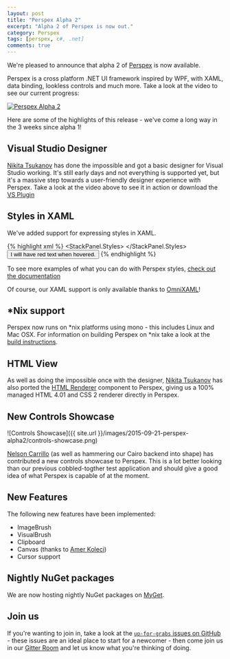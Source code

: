 ```yaml
---
layout: post
title: "Perspex Alpha 2"
excerpt: "Alpha 2 of Perspex is now out."
category: Perspex
tags: [perspex, c#, .net]
comments: true
---
```


We're pleased to announce that alpha 2 of
[Perspex](https://github.com/grokys/Perspex/) is now available.

Perspex is a cross platform .NET UI framework inspired by WPF, with XAML, data
binding, lookless controls and much more. Take a look at the video to see our
current progress:

[![Perspex Alpha 2](http://img.youtube.com/vi/c_AB_XSILp0/0.jpg)](https://www.youtube.com/watch?v=c_AB_XSILp0 "Perspex Alpha 2")

Here are some of the highlights of this release - we've come a long way in the
3 weeks since alpha 1!

## Visual Studio Designer

[Nikita Tsukanov](https://github.com/kekekeks) has done the impossible and
got a basic designer for Visual Studio working. It's still early days and not
everything is supported yet, but it's a massive step towards a user-friendly
designer experience with Perspex. Take a look at the video above to see it in
action or download the [VS Plugin](https://visualstudiogallery.msdn.microsoft.com/87db356c-cec9-4a07-b7db-a4ed8a921ac9)

## Styles in XAML

We've added support for expressing styles in XAML.

{% highlight xml %}
<StackPanel>
  <StackPanel.Styles>
    <Style Selector="Button:pointerover">
      <Setter Property="Button.Foreground" Value="Red"/>
    </Style>
  </StackPanel.Styles>
  <Button>I will have red text when hovered.</Button>
</StackPanel>
{% endhighlight %}

To see more examples of what you can do with Perspex styles, [check out the documentation](https://github.com/Perspex/Perspex/blob/master/docs/styles.md)

Of course, our XAML support is only available thanks to [OmniXAML](https://github.com/superjmn/omnixaml)!

## \*Nix support

Perspex now runs on \*nix platforms using mono - this includes Linux and Mac
OSX. For information on building Perspex on \*nix take a look at the [build
instructions](https://github.com/Perspex/Perspex/blob/master/docs/build.md).

## HTML View

As well as doing the impossible once with the designer, [Nikita Tsukanov](https://github.com/kekekeks) has also ported the [HTML Renderer](https://htmlrenderer.codeplex.com/) component to Perspex, giving us a
100% managed HTML 4.01 and CSS 2 renderer directly in Perspex.

## New Controls Showcase

![Controls Showcase]({{ site.url }}/images/2015-09-21-perspex-alpha2/controls-showcase.png)

[Nelson Carrillo](https://github.com/ncarrillo) (as well as hammering our Cairo
backend into shape) has contributed a new controls showcase to Perspex. This
is a lot better looking than our previous cobbled-togther test application and
should give a good idea of what Perspex is capable of at the moment.

## New Features

The following new features have been implemented:

- ImageBrush
- VisualBrush
- Clipboard
- Canvas (thanks to [Amer Koleci](https://github.com/amerkoleci))
- Cursor support

## Nightly NuGet packages

We are now hosting nightly NuGet packages on [MyGet](https://www.myget.org/F/perspex-nightly/api/v2/Packages).

## Join us

If you're wanting to join in, take a look at the [`up-for-grabs` issues on
GitHub](https://github.com/Perspex/Perspex/labels/up-for-grabs) - these issues
are an ideal place to start for a newcomer - then come join us in our [Gitter Room](https://gitter.im/Perspex/Perspex)
and let us know what you're thinking of doing.
